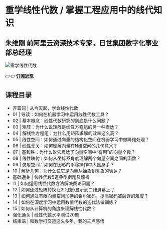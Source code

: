 重学线性代数 / 掌握工程应用中的线代知识
=====================

朱维刚 **前阿里云资深技术专家，日世集团数字化事业部总经理**
--------------------------------

![重学线性代数](https://www.geekgay.com/storage/geek/geek_13a58728fbf90f1d6c0dcbf70f21c236.jpg)  
  
👉👉[**订阅返现**](https://time.geekbang.org/column/intro/100056401?code=C7AEg49HHwNpB2w6VY3y6OwFhcnsBhwfBc4d%2F4jOmAk%3D "重学线性代数")  
  
课程目录
----

  
  
- 开篇词 | 从今天起，学会线性代数
- 01 | 导读：如何在机器学习中运用线性代数工具？
- 02 | 基本概念：线性代数研究的到底是什么问题？
- 03 | 矩阵：为什么说矩阵是线性方程组的另一种表达？
- 04 | 解线性方程组：为什么用矩阵求解的效率这么高？
- 05 | 线性空间：如何通过向量的结构化空间在机器学习中做降维处理？
- 06 | 线性无关：如何理解向量在N维空间的几何意义？
- 07 | 基和秩：为什么说它表达了向量空间中“有用”的向量个数？
- 08 | 线性映射：如何从坐标系角度理解两个向量空间之间的函数？
- 09 | 仿射空间：如何在图形的平移操作中大显身手？
- 10 | 解析几何：为什么说它是向量从抽象到具象的表达？
- 基础通关 | 线性代数5道典型例题及解析
- 11 | 如何运用线性代数方法解决图论问题？
- 12 | 如何通过矩阵转换让3D图形显示到二维屏幕上？
- 13 | 如何通过有限向量空间加持的希尔密码，提高密码被破译的难度？
- 14 | 如何在深度学习中运用数值代数的迭代法做训练？
- 15 | 如何从计算机的角度来理解线性代数？
- 强化通关 | 线性代数水平测试20题
- 结束语 | 和数学打交道这么多年，我的三点感悟